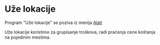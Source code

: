 # Uže lokacije

Program "Uže lokacije" se poziva iz menija [Alati](../r1_sr.md)

Uže lokacije koristimo za grupisanje troškova, radi
praćenja cene koštanja na pojedinim mestima.